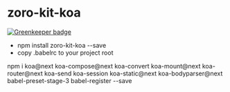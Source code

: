 # zoro-kit-koa

[![Greenkeeper badge](https://badges.greenkeeper.io/zorojs/zoro-kit-koa.svg)](https://greenkeeper.io/)

- npm install zoro-kit-koa --save
- copy .babelrc to your project root

npm i koa@next koa-compose@next koa-convert koa-mount@next koa-router@next koa-send koa-session koa-static@next koa-bodyparser@next babel-preset-stage-3 babel-register --save
